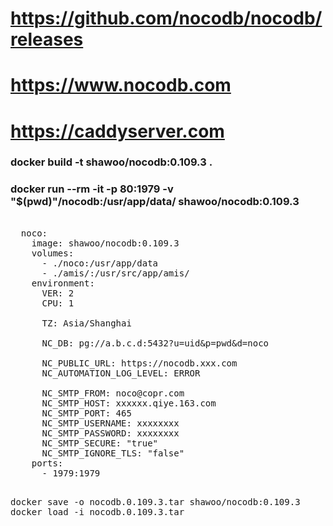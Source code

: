 # https://github.com/nocodb/nocodb/releases
# https://www.nocodb.com
# https://caddyserver.com

### docker build -t shawoo/nocodb:0.109.3 .

### docker run --rm -it -p 80:1979 -v "$(pwd)"/nocodb:/usr/app/data/ shawoo/nocodb:0.109.3

<pre>

  noco:
    image: shawoo/nocodb:0.109.3
    volumes:
      - ./noco:/usr/app/data
      - ./amis/:/usr/src/app/amis/
    environment:
      VER: 2
      CPU: 1
      
      TZ: Asia/Shanghai
      
      NC_DB: pg://a.b.c.d:5432?u=uid&p=pwd&d=noco

      NC_PUBLIC_URL: https://nocodb.xxx.com
      NC_AUTOMATION_LOG_LEVEL: ERROR
  
      NC_SMTP_FROM: noco@copr.com
      NC_SMTP_HOST: xxxxxx.qiye.163.com
      NC_SMTP_PORT: 465
      NC_SMTP_USERNAME: xxxxxxxx
      NC_SMTP_PASSWORD: xxxxxxxx
      NC_SMTP_SECURE: "true"
      NC_SMTP_IGNORE_TLS: "false"
    ports:
      - 1979:1979

</pre>


<pre>
docker save -o nocodb.0.109.3.tar shawoo/nocodb:0.109.3
docker load -i nocodb.0.109.3.tar
</pre>
